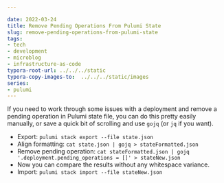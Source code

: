 ```yaml
---

date: 2022-03-24
title: Remove Pending Operations From Pulumi State
slug: remove-pending-operations-from-pulumi-state
tags:
- tech
- development
- microblog
- infrastructure-as-code
typora-root-url: ../../../static
typora-copy-images-to:  ../../../static/images
series:
- pulumi
---
```


If you need to work through some issues with a deployment and remove a pending operation in Pulumi state file, you can do this pretty easily manually, or save a quick bit of scrolling and use `gojq` (or `jq` if you want).

- Export: `pulumi stack export --file state.json`
- Align formatting: `cat state.json | gojq > stateFormatted.json`
- Remove pending operation: `cat stateFormatted.json | gojq '.deployment.pending_operations = []' > stateNew.json`
- Now you can compare the results without any whitespace variance.
- Import: `pulumi stack import --file stateNew.json`
